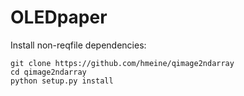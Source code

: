 # OLEDpaper

Install non-reqfile dependencies:

```
git clone https://github.com/hmeine/qimage2ndarray
cd qimage2ndarray
python setup.py install
```